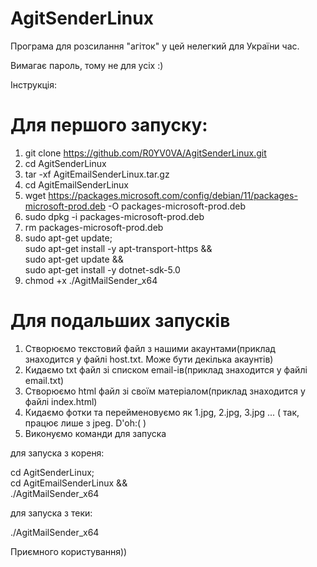 # AgitSenderLinux
Програма для розсилання "агіток" у цей нелегкий для України час.

Вимагає пароль, тому не для усіх :)

Інструкція:
# Для першого запуску:

1) git clone https://github.com/R0YV0VA/AgitSenderLinux.git
2) cd AgitSenderLinux
3) tar -xf AgitEmailSenderLinux.tar.gz
4) cd AgitEmailSenderLinux
5) wget https://packages.microsoft.com/config/debian/11/packages-microsoft-prod.deb -O packages-microsoft-prod.deb
6) sudo dpkg -i packages-microsoft-prod.deb
7) rm packages-microsoft-prod.deb
8) sudo apt-get update; \
  sudo apt-get install -y apt-transport-https && \
  sudo apt-get update && \
  sudo apt-get install -y dotnet-sdk-5.0
9) chmod +x ./AgitMailSender_x64
# Для подальших запусків

1) Створюємо текстовий файл з нашими акаунтами(приклад знаходится у файлі host.txt. Може бути декілька акаунтів)
2) Кидаємо txt файл зі списком email-ів(приклад знаходится у файлі email.txt)
3) Створюємо html файл зі своїм матеріалом(приклад знаходится у файлі index.html)
4) Кидаємо фотки та перейменовуємо як 1.jpg, 2.jpg, 3.jpg ... ( так, працює лише з jpeg. D'oh:( )
5) Виконуємо команди для запуска

для запуска з кореня:

cd AgitSenderLinux; \
cd AgitEmailSenderLinux && \
./AgitMailSender_x64

для запуска з теки:

./AgitMailSender_x64

Приємного користування))
